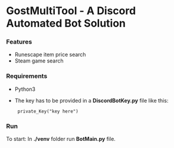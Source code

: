 # GostMultiTool - A Discord Automated Bot Solution

### Features

 - Runescape item price search
 - Steam game search

### Requirements
 - Python3
 - The key has to be provided in a **DiscordBotKey.py** file like this:

		private_Key("key here") 


### Run
To start: In **./venv** folder run **BotMain.py** file.